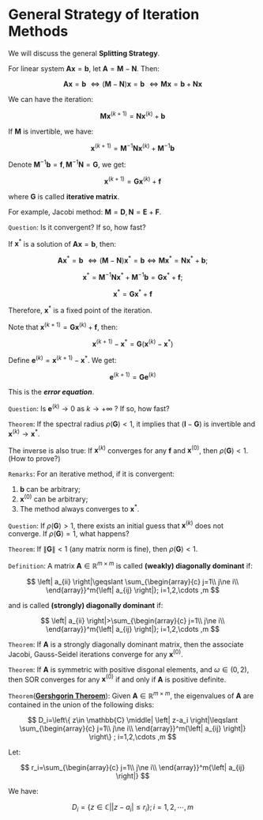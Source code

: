 # General Strategy of Iteration Methods

We will discuss the general **Splitting Strategy**.

For linear system $\boldsymbol{Ax}=\boldsymbol{b}$, let $\boldsymbol{A}=\boldsymbol{M}-\boldsymbol{N}$. Then:

$$
\boldsymbol{Ax}=\boldsymbol{b}\,\,\Longleftrightarrow \left( \boldsymbol{M}-\boldsymbol{N} \right) \boldsymbol{x}=\boldsymbol{b}\,\,\Longleftrightarrow \boldsymbol{Mx}=\boldsymbol{b}+\boldsymbol{Nx}
$$

We can have the iteration:

$$
\boldsymbol{Mx}^{\left( k+1 \right)}=\boldsymbol{Nx}^{\left( k \right)}+\boldsymbol{b}
$$

If $\boldsymbol{M}$ is invertible, we have:

$$
\boldsymbol{x}^{\left( k+1 \right)}=\boldsymbol{M}^{-1}\boldsymbol{Nx}^{\left( k \right)}+\boldsymbol{M}^{-1}\boldsymbol{b}
$$

Denote $\boldsymbol{M}^{-1}\boldsymbol{b}=\boldsymbol{f}, \boldsymbol{M}^{-1}\boldsymbol{N}=\boldsymbol{G}$, we get:

$$
\boldsymbol{x}^{\left( k+1 \right)}=\boldsymbol{Gx}^{\left( k \right)}+\boldsymbol{f}
$$

where $\boldsymbol{G}$ is called **iterative matrix**.

For example, Jacobi method: $\boldsymbol{M}=\boldsymbol{D}, \boldsymbol{N}=\boldsymbol{E}+\boldsymbol{F}$.

`Question`: Is it convergent? If so, how fast?

If $\boldsymbol{x}^*$ is a solution of $\boldsymbol{Ax}=\boldsymbol{b}$, then:

$$
\boldsymbol{Ax}^*=\boldsymbol{b}\,\,\Longleftrightarrow \left( \boldsymbol{M}-\boldsymbol{N} \right) \boldsymbol{x}^*=\boldsymbol{b}\Longleftrightarrow \boldsymbol{Mx}^*=\boldsymbol{Nx}^*+\boldsymbol{b};
$$

$$
\boldsymbol{x}^*=\boldsymbol{M}^{-1}\boldsymbol{Nx}^*+\boldsymbol{M}^{-1}\boldsymbol{b}=\boldsymbol{Gx}^*+\boldsymbol{f};
$$

$$
\boldsymbol{x}^*=\boldsymbol{Gx}^*+\boldsymbol{f}
$$

Therefore, $\boldsymbol{x}^*$ is a fixed point of the iteration.

Note that $\boldsymbol{x}^{\left( k+1 \right)}=\boldsymbol{Gx}^{\left( k \right)}+\boldsymbol{f}$, then:

$$
\boldsymbol{x}^{\left( k+1 \right)}-\boldsymbol{x}^*=\boldsymbol{G}\left( \boldsymbol{x}^{\left( k \right)}-\boldsymbol{x}^* \right) 
$$

Define $\boldsymbol{e}^{\left( k \right)}=\boldsymbol{x}^{\left( k+1 \right)}-\boldsymbol{x}^*$. We get:

$$
\boldsymbol{e}^{\left( k+1 \right)}=\boldsymbol{Ge}^{\left( k \right)}
$$

This is the ***error equation***. 

`Question`: Is $\boldsymbol{e}^{\left( k \right)}\rightarrow 0$ as $k\rightarrow +\infty$ ? If so, how fast?

`Theorem`: If the spectral radius $\rho \left( \boldsymbol{G} \right) <1$, it implies that $(\mathbf{I}-\boldsymbol{G})$ is invertible and $\boldsymbol{x}^{\left( k \right)}\rightarrow \boldsymbol{x}^*$.

The inverse is also true: If $\boldsymbol{x}^{\left( k \right)}$ converges for any $\boldsymbol{f}$ and $\boldsymbol{x}^{(0)}$, then $\rho \left( \boldsymbol{G} \right) <1$. (How to prove?)

`Remarks`: For an iterative method, if it is convergent:

1. $\boldsymbol{b}$ can be arbitrary;
2. $\boldsymbol{x}^{(0)}$ can be arbitrary;
3. The method always converges to $\boldsymbol{x}^*$.

`Question`: If $\rho \left( \boldsymbol{G} \right) >1$, there exists an initial guess that $\boldsymbol{x}^{(k)}$ does not converge. If $\rho \left( \boldsymbol{G} \right) =1$, what happens?

`Theorem`: If $\left\| \boldsymbol{G} \right\| <1$ (any matrix norm is fine), then $\rho \left( \boldsymbol{G} \right) <1$.

`Definition`: A matrix $\boldsymbol{A}\in \mathbb{R} ^{m\times m}$ is called **(weakly) diagonally dominant** if:

$$
\left| a_{ii} \right|\geqslant \sum_{\begin{array}{c}
	j=1\\
	j\ne i\\
\end{array}}^m{\left| a_{ij} \right|}; i=1,2,\cdots ,m
$$

and is called **(strongly) diagonally dominant** if:

$$
\left| a_{ii} \right|>\sum_{\begin{array}{c}
	j=1\\
	j\ne i\\
\end{array}}^m{\left| a_{ij} \right|}; i=1,2,\cdots ,m
$$

`Theorem`: If $\boldsymbol{A}$ is a strongly diagonally dominant matrix, then the associate Jacobi, Gauss-Seidel iterations converge for any $\boldsymbol{x}^{(0)}$.

`Theorem`: If $\boldsymbol{A}$ is symmetric with positive disgonal elements, and $\omega \in \left( 0,2 \right)$, then SOR converges for any $\boldsymbol{x}^{(0)}$ if and only if $\boldsymbol{A}$ is positive definite.

`Theorem`([**Gershgorin Theroem**](https://en.wikipedia.org/wiki/Gershgorin_circle_theorem)): Given $\boldsymbol{A}\in \mathbb{R} ^{m\times m}$, the eigenvalues of $\boldsymbol{A}$ are contained in the union of the following disks:

$$
D_i=\left\{ z\in \mathbb{C} \middle| \left| z-a_i \right|\leqslant \sum_{\begin{array}{c}
	j=1\\
	j\ne i\\
\end{array}}^m{\left| a_{ij} \right|} \right\} ; i=1,2,\cdots ,m
$$

Let:

$$
r_i=\sum_{\begin{array}{c}
	j=1\\
	j\ne i\\
\end{array}}^m{\left| a_{ij} \right|}
$$

We have:

$$
D_i=\left\{ z\in \mathbb{C} \middle| \left| z-a_i \right|\leqslant r_i \right\} ; i=1,2,\cdots ,m
$$
